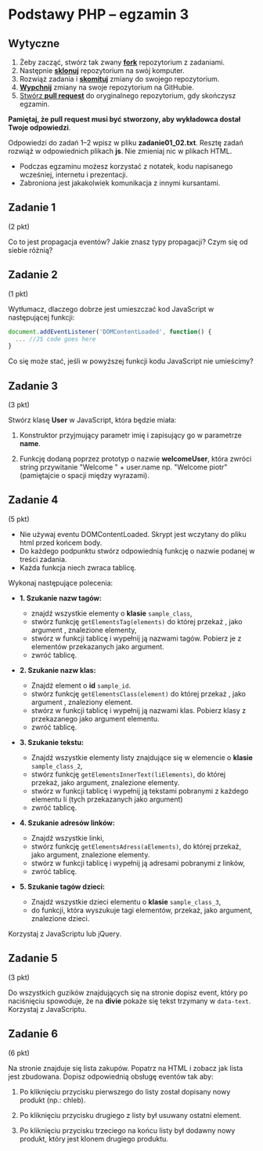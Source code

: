 # Podstawy PHP &ndash; egzamin 3

## Wytyczne

1. Żeby zacząć, stwórz tak zwany [**fork**][forking] repozytorium z zadaniami.
2. Następnie [**sklonuj**][ref-clone] repozytorium na swój komputer.
3. Rozwiąż zadania i [**skomituj**][ref-commit] zmiany do swojego repozytorium.
4. [**Wypchnij**][ref-push] zmiany na swoje repozytorium na GitHubie.
5. [Stwórz **pull request**][pull-request] do oryginalnego repozytorium, gdy skończysz egzamin.


**Pamiętaj, że pull request musi być stworzony, aby wykładowca dostał Twoje odpowiedzi**.

Odpowiedzi do zadań 1&ndash;2 wpisz w pliku **zadanie01_02.txt**.
Resztę zadań rozwiąż w odpowiednich plikach **js**.
Nie zmieniaj nic w plikach HTML.

* Podczas egzaminu możesz korzystać z notatek, kodu napisanego wcześniej, internetu i prezentacji.
* Zabroniona jest jakakolwiek komunikacja z innymi kursantami.

## Zadanie 1
(2 pkt)  

Co to jest propagacja eventów? Jakie znasz typy propagacji? Czym się od siebie różnią?


## Zadanie 2
(1 pkt)  

Wytłumacz, dlaczego dobrze jest umieszczać kod JavaScript w następującej funkcji:

  ```javascript
  document.addEventListener('DOMContentLoaded', function() {
    ... //JS code goes here
  }
  ```

Co się może stać, jeśli w powyższej funkcji kodu JavaScript nie umieścimy?


## Zadanie 3
(3 pkt)  

Stwórz klasę **User** w JavaScript, która będzie miała:

1.  Konstruktor przyjmujący parametr imię i zapisujący go w parametrze **name**.

2.  Funkcję dodaną poprzez prototyp o nazwie **welcomeUser**, która zwróci string przywitanie "Welcome " + user.name np. "Welcome piotr" (pamiętajcie o spacji między wyrazami).


## Zadanie 4
(5 pkt)  

 - Nie używaj eventu DOMContentLoaded. Skrypt jest wczytany do pliku html przed końcem body.
 - Do każdego podpunktu stwórz odpowiednią funkcję o nazwie podanej w treści zadania.
 - Każda funkcja niech zwraca tablicę.


 Wykonaj następujące polecenia:

* **1. Szukanie nazw tagów:**
   - znajdź wszystkie elementy o **klasie** ```sample_class```,
   - stwórz funkcję ```getElementsTag(elements)``` do której przekaż , jako argument , znalezione elementy,
   - stwórz w funkcji tablicę i wypełnij ją nazwami tagów. Pobierz je z elementów przekazanych jako argument.
   - zwróć tablicę.


* **2. Szukanie nazw klas:**
  - Znajdź element o **id** ```sample_id```.
  - stwórz funkcję ```getElementsClass(element)``` do której przekaż , jako argument , znaleziony element.
  - stwórz w funkcji tablicę i wypełnij ją nazwami klas. Pobierz klasy z przekazanego jako argument elementu.
  - zwróć tablicę.


* **3. Szukanie tekstu:**
  - Znajdź wszystkie elementy listy znajdujące się w elemencie o **klasie** ```sample_class_2```,
  - stwórz funkcję ```getElementsInnerText(liElements)```, do której przekaż, jako argument, znalezione elementy.
  - stwórz w funkcji tablicę i wypełnij ją tekstami pobranymi z każdego elementu li (tych przekazanych jako argument)
  - zwróć tablicę.


* **4. Szukanie adresów linków:**
  - Znajdź wszystkie linki,
  - stwórz funkcję ```getElementsAdress(aElements)```, do której przekaż, jako argument, znalezione elementy.
  - stwórz w funkcji tablicę i wypełnij ją adresami pobranymi z linków,
  - zwróć tablicę.


* **5. Szukanie tagów dzieci:**
    - Znajdź wszystkie dzieci elementu o **klasie** ```sample_class_3```,
    - do funkcji, która wyszukuje tagi elementów,  przekaż, jako argument, znalezione dzieci.

Korzystaj z JavaScriptu lub jQuery.


## Zadanie 5
(3 pkt)  

Do wszystkich guzików znajdujących się na stronie dopisz event, który po naciśnięciu spowoduje, że na **divie** pokaże się tekst trzymany w `data-text`. Korzystaj z JavaScriptu.


## Zadanie 6

(6 pkt)  

Na stronie znajduje się lista zakupów. Popatrz na HTML i zobacz jak lista jest zbudowana. Dopisz odpowiednią obsługę eventów tak aby:

1. Po kliknięciu przycisku pierwszego do listy został dopisany nowy produkt (np.: chleb).

2. Po kliknięciu przycisku drugiego z listy był usuwany ostatni element.

3. Po kliknięciu przycisku trzeciego na końcu listy był dodawny nowy produkt, który jest klonem drugiego produktu.


<!-- Links -->
[forking]: https://guides.github.com/activities/forking/
[ref-clone]: http://gitref.org/creating/#clone
[ref-commit]: http://gitref.org/basic/#commit
[ref-push]: http://gitref.org/remotes/#push
[pull-request]: https://help.github.com/articles/creating-a-pull-request

